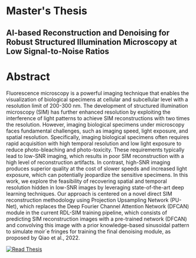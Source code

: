 



# Master's Thesis

## AI-based Reconstruction and Denoising for Robust Structured Illumination Microscopy at Low Signal-to-Noise Ratios

# Abstract
Fluorescence microscopy is a powerful imaging technique that enables the visualization of biological specimens at cellular and subcellular level with a resolution
limit of 200-300 nm. The development of structured illumination microscopy (SIM)
has further enhanced resolution by exploiting the interference of light patterns to
achieve SIM reconstructions with two times the resolution. However, imaging biological specimens under microscopy faces fundamental challenges, such as imaging
speed, light exposure, and spatial resolution. Specifically, imaging biological specimens often requires rapid acquisition with high temporal resolution and low light
exposure to reduce photo-bleaching and photo-toxicity. These requirements typically lead to low-SNR imaging, which results in poor SIM reconstruction with a
high level of reconstruction artifacts. In contrast, high-SNR imaging produces superior quality at the cost of slower speeds and increased light exposure, which can
potentially jeopardize the sensitive specimens.
In this work, we explore the feasibility of recovering spatial and temporal resolution
hidden in low-SNR images by leveraging state-of-the-art deep learning techniques.
Our approach is centered on a novel direct SIM reconstruction methodology using
Projection Upsampling Network (PU-Net), which replaces the Deep Fourier Channel
Attention Network (DFCAN) module in the current RDL-SIM training pipeline,
which consists of predicting SIM reconstruction images with a pre-trained network
(DFCAN) and convolving this image with a prior knowledge-based sinusoidal pattern
to simulate moir´e fringes for training the final denoising module, as proposed by Qiao
et al., 2022.



[![Read Thesis](https://img.shields.io/badge/PDF-Read%20Thesis-red?style=for-the-badge&logo=adobeacrobatreader)](AI-based%20Reconstruction%20and%20Denoising%20for%20Robust%20Structured%20Illumination%20Microscopy%20at%20Low%20Signal-to-Noise%20Ratios.pdf)
